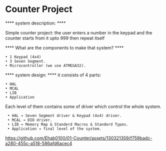 # Counter Project

**** system description: ****

Simple counter project:
 the user enters a number in the keypad and the counter starts from it upto 999 then repeat itself

**** What are the components to make that system? ****

    • 1 Keypad (4x4)
    • 3 Seven Segment.
    • Microcontroller (we use ATMEGA32).

**** system design: ****
 it consists of 4 parts:

    • HAL  
    • MCAL 
    • LIB
    • Application
  
Each level of them contains some of driver which control the whole system.

     • HAL ➔ Seven Segment driver & Keypad (4x4) driver.
     • MCAL ➔ DIO driver.
     • LIB ➔ Memory Map & Standerd Macros & Standerd Types.
     • Application ➔ final level of the system.
  

<p>
<p>
 
https://github.com/Ehab0100/01-Counter/assets/130321359/f759badc-a280-455c-a518-586afd6acec4

